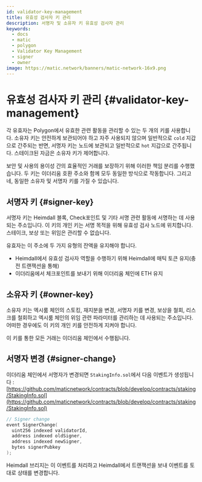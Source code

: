 ```yaml
---
id: validator-key-management
title: 유효성 검사자 키 관리
description: 서명자 및 소유자 키 유효성 검사자 관리
keywords:
  - docs
  - matic
  - polygon
  - Validator Key Management
  - signer
  - owner
image: https://matic.network/banners/matic-network-16x9.png
---
```


# 유효성 검사자 키 관리 {#validator-key-management}

각 유효자는 Polygon에서 유효한 관련 활동을 관리할 수 있는 두 개의 키를 사용합니다. 소유자 키는 안전하게 보관되어야 하고 자주 사용되지 않으며 일반적으로 `cold` 지갑으로 간주되는 반면, 서명자 키는 노드에 보관되고 일반적으로 `hot` 지갑으로 간주됩니다. 스테이크된 자금은 소유자 키가 제어합니다.

보안 및 사용의 용이성 간의 효율적인 거래를 보장하기 위해 이러한 책임 분리를 수행했습니다. 두 키는 이더리움 호환 주소와 함께 모두 동일한 방식으로 작동합니다. 그리고 네, 동일한 소유자 및 서명자 키를 가질 수 있습니다.

## 서명자 키 {#signer-key}

서명자 키는 Heimdall 블록, Check포인트 및 기타 서명 관련 활동에 서명하는 데 사용되는 주소입니다. 이 키의 개인 키는 서명 목적을 위해 유효성 검사 노드에 위치합니다. 스테이크, 보상 또는 위임은 관리할 수 없습니다.

유효자는 이 주소에 두 가지 유형의 잔액을 유지해야 합니다.

- Heimdall에서 유효성 검사자 역할을 수행하기 위해 Heimdall에 매틱 토큰 유지(충전 트랜잭션을 통해)
- 이더리움에서 체크포인트를 보내기 위해 이더리움 체인에 ETH 유지

## 소유자 키 {#owner-key}

소유자 키는 엑시룸 체인의 스토킹, 재지분을 변경, 서명자 키를 변경, 보상을 철회, 리스크를 철회하고 엑시룸 체인의 위임 관련 파라미터를 관리하는 데 사용되는 주소입니다. 어떠한 경우에도 이 키의 개인 키를 안전하게 지켜야 합니다.

이 키를 통한 모든 거래는 이더리움 체인에서 수행됩니다.

## 서명자 변경 {#signer-change}

이더리움 체인에서 서명자가 변경되면 `StakingInfo.sol`에서 다음 이벤트가 생성됩니다 : [https://github.com/maticnetwork/contracts/blob/develop/contracts/staking/StakingInfo.sol](https://github.com/maticnetwork/contracts/blob/develop/contracts/staking/StakingInfo.sol)

```go
// Signer change
event SignerChange(
  uint256 indexed validatorId,
  address indexed oldSigner,
  address indexed newSigner,
  bytes signerPubkey
);
```

Heimdall 브리지는 이 이벤트를 처리하고 Heimdall에서 트랜잭션을 보내 이벤트를 토대로 상태를 변경합니다.